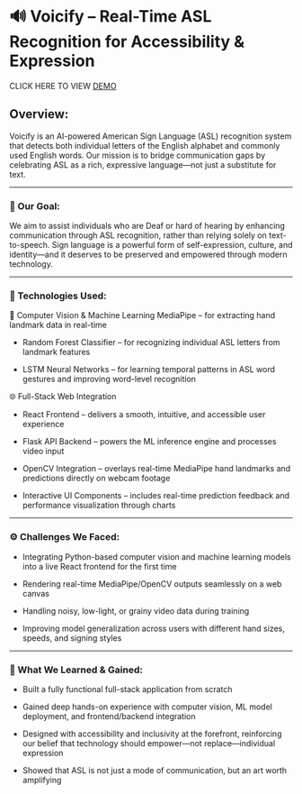 # 🔊 Voicify – Real-Time ASL Recognition for Accessibility & Expression

CLICK HERE TO VIEW [DEMO]

[demo]: https://devpost.com/software/voicify-3e6n78

## Overview: 

Voicify is an AI-powered American Sign Language (ASL) recognition system that detects both individual letters of the English alphabet and commonly used English words. Our mission is to bridge communication gaps by celebrating ASL as a rich, expressive language—not just a substitute for text.

---

### 🎯 Our Goal:
We aim to assist individuals who are Deaf or hard of hearing by enhancing communication through ASL recognition, rather than relying solely on text-to-speech. Sign language is a powerful form of self-expression, culture, and identity—and it deserves to be preserved and empowered through modern technology.

---

### 🧠 Technologies Used:

📸 Computer Vision & Machine Learning
MediaPipe – for extracting hand landmark data in real-time

- Random Forest Classifier – for recognizing individual ASL letters from landmark features

- LSTM Neural Networks – for learning temporal patterns in ASL word gestures and improving word-level recognition

🌐 Full-Stack Web Integration
- React Frontend – delivers a smooth, intuitive, and accessible user experience

- Flask API Backend – powers the ML inference engine and processes video input

- OpenCV Integration – overlays real-time MediaPipe hand landmarks and predictions directly on webcam footage

- Interactive UI Components – includes real-time prediction feedback and performance visualization through charts

---

### ⚙️ Challenges We Faced:

- Integrating Python-based computer vision and machine learning models into a live React frontend for the first time

- Rendering real-time MediaPipe/OpenCV outputs seamlessly on a web canvas

- Handling noisy, low-light, or grainy video data during training

- Improving model generalization across users with different hand sizes, speeds, and signing styles

---

### 🌱 What We Learned & Gained:

- Built a fully functional full-stack application from scratch

- Gained deep hands-on experience with computer vision, ML model deployment, and frontend/backend integration

- Designed with accessibility and inclusivity at the forefront, reinforcing our belief that technology should empower—not replace—individual expression

- Showed that ASL is not just a mode of communication, but an art worth amplifying
